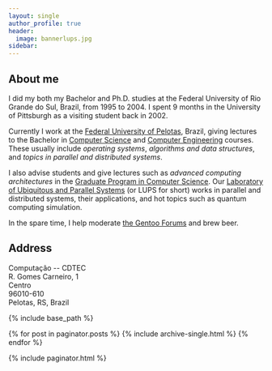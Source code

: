 ```yaml
---
layout: single
author_profile: true
header:
  image: bannerlups.jpg
sidebar:
---
```

## About me

I did my both my Bachelor and Ph.D. studies at the Federal University of Rio Grande do Sul, Brazil, from 1995 to 2004. I spent 9 months in the University of Pittsburgh as a visiting student back in 2002.

Currently I work at the [Federal University of Pelotas](http://www.ufpel.edu.br), Brazil, giving lectures to the Bachelor in [Computer Science](http://inf.ufpel.edu.br/ccomp/) and [Computer Engineering](http://inf.ufpel.edu.br/ecomp) courses. These usually include *operating systems*, *algorithms and data structures*, and *topics in parallel and distributed systems*.

I also advise students and give lectures such as *advanced computing architectures* in the [Graduate Program in Computer Science](http://computacao.cc). Our [Laboratory of Ubiquitous and Parallel Systems](http://lups.inf.ufpel.edu.br) (or LUPS for short) works in parallel and distributed systems, their applications, and hot topics such as quantum computing simulation.  

In the spare time, I help moderate [the Gentoo Forums](http://forums.gentoo.org) and brew beer.

## Address

Computação -- CDTEC <br>
R. Gomes Carneiro, 1 <br>
Centro <br>
96010-610 <br>
Pelotas, RS, Brazil <br>


{% include base_path %}
<!--
<h3 class="archive__subtitle">{{ site.data.ui-text[site.locale].recent_posts | default: "Recent Posts" }}</h3> -->

{% for post in paginator.posts %}
  {% include archive-single.html %}
{% endfor %}

{% include paginator.html %}
